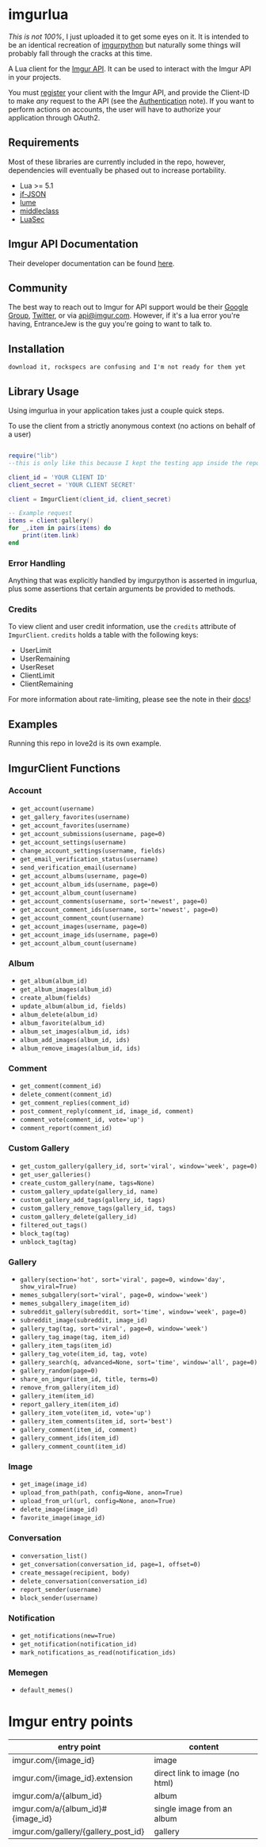 imgurlua
========
*This is not 100%*, I just uploaded it to get some eyes on it. It is intended to be an identical recreation of 
[imgurpython](https://github.com/Imgur/imgurpython) but naturally some things will probably fall through the cracks
at this time.

A Lua client for the [Imgur API](http://api.imgur.com/). It can be used to
interact with the Imgur API in your projects.

You must [register](http://api.imgur.com/oauth2/addclient) your client with the Imgur API, and provide the Client-ID to
make *any* request to the API (see the [Authentication](https://api.imgur.com/#authentication) note). If you want to
perform actions on accounts, the user will have to authorize your application through OAuth2.

Requirements
------------
Most of these libraries are currently included in the repo, however, dependencies will eventually be phased out to increase portability.
- Lua >= 5.1
- [jf-JSON](http://regex.info/blog/lua/json)
- [lume](https://github.com/rxi/lume/)
- [middleclass](https://github.com/kikito/middleclass)
- [LuaSec](http://love2d.org/forums/viewtopic.php?f=5&t=76728)

Imgur API Documentation
-----------------------

Their developer documentation can be found [here](https://api.imgur.com/).

Community
---------

The best way to reach out to Imgur for API support would be their
[Google Group](https://groups.google.com/forum/#!forum/imgur), [Twitter](https://twitter.com/imgurapi), or via
 api@imgur.com. However, if it's a lua error you're having, EntranceJew is the guy you're going to want to talk to.

Installation
------------

    download it, rockspecs are confusing and I'm not ready for them yet

Library Usage
------------

Using imgurlua in your application takes just a couple quick steps.

To use the client from a strictly anonymous context (no actions on behalf of a user)

```lua

require("lib") 
--this is only like this because I kept the testing app inside the repo, this will be fixed

client_id = 'YOUR CLIENT ID'
client_secret = 'YOUR CLIENT SECRET'

client = ImgurClient(client_id, client_secret)

-- Example request
items = client:gallery()
for _,item in pairs(items) do
    print(item.link)
end

```

### Error Handling
Anything that was explicitly handled by imgurpython is asserted in imgurlua, 
plus some assertions that certain arguments be provided to methods.

### Credits

To view client and user credit information, use the `credits` attribute of `ImgurClient`.
`credits` holds a table with the following keys:
* UserLimit
* UserRemaining
* UserReset
* ClientLimit
* ClientRemaining

For more information about rate-limiting, please see the note in their [docs](http://api.imgur.com/#limits)!

Examples
------------
Running this repo in love2d is its own example.

## ImgurClient Functions

### Account

* `get_account(username)`
* `get_gallery_favorites(username)`
* `get_account_favorites(username)`
* `get_account_submissions(username, page=0)`
* `get_account_settings(username)`
* `change_account_settings(username, fields)`
* `get_email_verification_status(username)`
* `send_verification_email(username)`
* `get_account_albums(username, page=0)`
* `get_account_album_ids(username, page=0)`
* `get_account_album_count(username)`
* `get_account_comments(username, sort='newest', page=0)`
* `get_account_comment_ids(username, sort='newest', page=0)`
* `get_account_comment_count(username)`
* `get_account_images(username, page=0)`
* `get_account_image_ids(username, page=0)`
* `get_account_album_count(username)`

### Album
* `get_album(album_id)`
* `get_album_images(album_id)`
* `create_album(fields)`
* `update_album(album_id, fields)`
* `album_delete(album_id)`
* `album_favorite(album_id)`
* `album_set_images(album_id, ids)`
* `album_add_images(album_id, ids)`
* `album_remove_images(album_id, ids)`

### Comment
* `get_comment(comment_id)`
* `delete_comment(comment_id)`
* `get_comment_replies(comment_id)`
* `post_comment_reply(comment_id, image_id, comment)`
* `comment_vote(comment_id, vote='up')`
* `comment_report(comment_id)`

### Custom Gallery

* `get_custom_gallery(gallery_id, sort='viral', window='week', page=0)`
* `get_user_galleries()`
* `create_custom_gallery(name, tags=None)`
* `custom_gallery_update(gallery_id, name)`
* `custom_gallery_add_tags(gallery_id, tags)`
* `custom_gallery_remove_tags(gallery_id, tags)`
* `custom_gallery_delete(gallery_id)`
* `filtered_out_tags()`
* `block_tag(tag)`
* `unblock_tag(tag)`

### Gallery

* `gallery(section='hot', sort='viral', page=0, window='day', show_viral=True)`
* `memes_subgallery(sort='viral', page=0, window='week')`
* `memes_subgallery_image(item_id)`
* `subreddit_gallery(subreddit, sort='time', window='week', page=0)`
* `subreddit_image(subreddit, image_id)`
* `gallery_tag(tag, sort='viral', page=0, window='week')`
* `gallery_tag_image(tag, item_id)`
* `gallery_item_tags(item_id)`
* `gallery_tag_vote(item_id, tag, vote)`
* `gallery_search(q, advanced=None, sort='time', window='all', page=0)`
* `gallery_random(page=0)`
* `share_on_imgur(item_id, title, terms=0)`
* `remove_from_gallery(item_id)`
* `gallery_item(item_id)`
* `report_gallery_item(item_id)`
* `gallery_item_vote(item_id, vote='up')`
* `gallery_item_comments(item_id, sort='best')`
* `gallery_comment(item_id, comment)`
* `gallery_comment_ids(item_id)`
* `gallery_comment_count(item_id)`

### Image

* `get_image(image_id)`
* `upload_from_path(path, config=None, anon=True)`
* `upload_from_url(url, config=None, anon=True)`
* `delete_image(image_id)`
* `favorite_image(image_id)`

### Conversation

* `conversation_list()`
* `get_conversation(conversation_id, page=1, offset=0)`
* `create_message(recipient, body)`
* `delete_conversation(conversation_id)`
* `report_sender(username)`
* `block_sender(username)`

### Notification

* `get_notifications(new=True)`
* `get_notification(notification_id)`
* `mark_notifications_as_read(notification_ids)`

### Memegen

* `default_memes()`

Imgur entry points
==================
| entry point                         |  content                       |
|-------------------------------------|--------------------------------|
| imgur.com/{image_id}                | image                          |
| imgur.com/{image_id}.extension      | direct link to image (no html) |
| imgur.com/a/{album_id}              | album                          |
| imgur.com/a/{album_id}#{image_id}   | single image from an album     |
| imgur.com/gallery/{gallery_post_id} | gallery                        |
